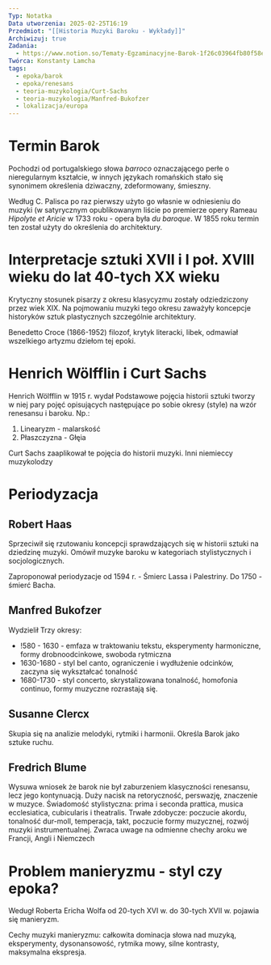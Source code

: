 ```yaml
---
Typ: Notatka
Data utworzenia: 2025-02-25T16:19
Przedmiot: "[[Historia Muzyki Baroku - Wykłady]]"
Archiwizuj: true
Zadania:
  - https://www.notion.so/Tematy-Egzaminacyjne-Barok-1f26c03964fb80f58ef4cafdc3984c5c?pvs=21
Twórca: Konstanty Lamcha
tags:
  - epoka/barok
  - epoka/renesans
  - teoria-muzykologia/Curt-Sachs
  - teoria-muzykologia/Manfred-Bukofzer
  - lokalizacja/europa
---
```

# Termin Barok

Pochodzi od portugalskiego słowa _barroco_ oznaczającego perłe o nieregularnym kształcie, w innych językach romańskich stało się synonimem określenia dziwaczny, zdeformowany, śmieszny.

Według C. Palisca po raz pierwszy użyto go własnie w odniesieniu do muzyki (w satyrycznym opublikowanym liście po premierze opery Rameau _Hipolyte et Aricie_ w 1733 roku - opera była _du baroque_. W 1855 roku termin ten został użyty do określenia do architektury.

# Interpretacje sztuki XVII i I poł. XVIII wieku do lat 40-tych XX wieku

Krytyczny stosunek pisarzy z okresu klasycyzmu zostały odziedziczony przez wiek XIX. Na pojmowaniu muzyki tego okresu zaważyły koncepcje historyków sztuk plastycznych szczególnie architektury.

Benedetto Croce (1866-1952) filozof, krytyk literacki, libek, odmawiał wszelkiego artyzmu dziełom tej epoki.

# Henrich Wölfflin i Curt Sachs

Henrich Wölfflin w 1915 r. wydał Podstawowe pojęcia historii sztuki tworzy w niej pary pojęć opisujących następujące po sobie okresy (style) na wzór renesansu i baroku. Np.:

1. Linearyzm - malarskość
2. Płaszczyzna - Głęia

  

Curt Sachs zaaplikował te pojęcia do historii muzyki. Inni niemieccy muzykolodzy

# Periodyzacja

## Robert Haas

Sprzeciwił się rzutowaniu koncepcji sprawdzających się w historii sztuki na dziedzinę muzyki. Omówił muzyke baroku w kategoriach stylistycznych i socjologicznych.

Zaproponował periodyzacje od 1594 r. - Śmierc Lassa i Palestriny. Do 1750 - śmierć Bacha.

## Manfred Bukofzer

Wydzielił Trzy okresy:

- !580 - 1630 - emfaza w traktowaniu tekstu, eksperymenty harmoniczne, formy drobnoodcinkowe, swoboda rytmiczna
- 1630-1680 - styl bel canto, ograniczenie i wydłużenie odcinków, zaczyna się wykształcać tonalność
- 1680-1730 - styl concerto, skrystalizowana tonalność, homofonia continuo, formy muzyczne rozrastają się.

## Susanne Clercx

Skupia się na analizie melodyki, rytmiki i harmonii. Określa Barok jako sztuke ruchu.

## Fredrich Blume

Wysuwa wniosek że barok nie był zaburzeniem klasyczności renesansu, lecz jego kontynuacją. Duży nacisk na retoryczność, perswazję, znaczenie w muzyce. Świadomość stylistyczna: prima i seconda prattica, musica ecclesiatica, cubicularis i theatralis. Trwałe zdobycze: poczucie akordu, tonalność dur-moll, temperacja, takt, poczucie formy muzycznej, rozwój muzyki instrumentualnej. Zwraca uwage na odmienne chechy aroku we Francji, Angli i Niemczech

# Problem manieryzmu - styl czy epoka?

Wedugł Roberta Ericha Wolfa od 20-tych XVI w. do 30-tych XVII w. pojawia się manieryzm.

Cechy muzyki manieryzmu: całkowita dominacja słowa nad muzyką, eksperymenty, dysonansowość, rytmika mowy, silne kontrasty, maksymalna ekspresja.
